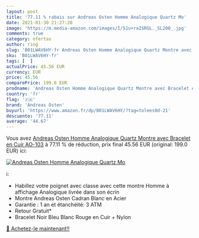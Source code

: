 ```yaml
---
layout: post
title: '77.11 % rabais sur Andreas Osten Homme Analogique Quartz Mo'
date: 2021-01-30 21:27:28
image: 'https://m.media-amazon.com/images/I/51u+raISRGL._SL200_.jpg'
comments: true
category: ofertas
author: ring
slug: 'B01LWAV6HY-fr Andreas Osten Homme Analogique Quartz Montre avec Bracelet...'
sku: 'B01LWAV6HY-fr'
tags: [  ]
actualPrice: 45.56 EUR
currency: EUR
price: 45.56
comparePrice: 199.0 EUR
prodname: 'Andreas Osten Homme Analogique Quartz Montre avec Bracelet en Cuir AO-103'
country: 'fr'
flag: '🇫🇷'
brand: 'Andreas Osten'
buyurl: 'https://www.amazon.fr/dp/B01LWAV6HY/?tag=tolees0d-21'
descuento: '77.11'
average: '44.67'
---
```


Vous avez [Andreas Osten Homme Analogique Quartz Montre avec Bracelet en Cuir AO-103](https://www.amazon.fr/dp/B01LWAV6HY/?tag=tolees0d-21)  à  77.11 % de réduction, prix final  45.56 EUR (original: 199.0 EUR) ici:

[![Andreas Osten Homme Analogique Quartz Mo](https://m.media-amazon.com/images/I/51u+raISRGL._SL200_.jpg)](https://www.amazon.fr/dp/B01LWAV6HY/?tag=tolees0d-21)

ℹ️:

- Habillez votre poignet avec classe avec cette montre Homme à affichage Analogique livrée dans son écrin
- Montre Andreas Osten Cadran Blanc en Acier
- Garantie : 1 an et étanchéité: 3 ATM
- Retour Gratuit*
- Bracelet Noir Bleu Blanc Rouge en Cuir + Nylon

[🛒 Achetez-le maintenant!!](https://www.amazon.fr/dp/B01LWAV6HY/?tag=tolees0d-21)
